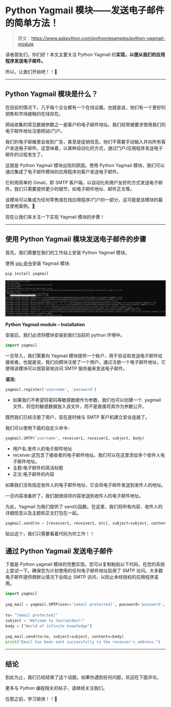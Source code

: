 # Python Yagmail 模块——发送电子邮件的简单方法！

> 原文：<https://www.askpython.com/python/examples/python-yagmail-module>

读者朋友们，你们好！本文主要关注 Python Yagmail 的**实现，以便从我们的应用程序发送电子邮件。**

所以，让我们开始吧！！🙂

* * *

## Python Yagmail 模块是什么？

在目前的情况下，几乎每个企业都有一个在线设置。也就是说，他们有一个更好的销售和市场接触的在线存在。

网站收集的常见数据参数之一是客户的电子邮件地址。我们经常被要求使用我们的电子邮件地址注册网站/门户。

我们的电子邮箱里会收到广告，甚至是促销信息。他们不需要手动输入并向所有客户发送电子邮件。这意味着，以某种自动化的方式，通过门户/应用程序发送电子邮件的过程发生了。

这就是 Python Yagmail 模块出现的原因。使用 Python Yagmail 模块，我们可以通过集成了电子邮件模块的应用程序向客户发送电子邮件。

它利用简单的 Gmail，即 SMTP 客户端，以自动化和用户友好的方式发送电子邮件。我们只需要提供更少的细节，如电子邮件地址、邮件正文等。

该模块可以集成为任何零售或在线应用程序/门户的一部分，这可能是该模块的最佳使用案例。🙂

现在让我们来关注一下实现 Yagmail 模块的步骤！

* * *

## 使用 Python Yagmail 模块发送电子邮件的步骤

首先，我们需要在我们的工作站上安装 Python Yagmail 模块。

使用 [pip 命令](https://www.askpython.com/python-modules/python-pip)安装 Yagmail 模块:

```py
pip install yagmail

```

![Python Yagmail module - Installation](img/fb69173ec7e957b9ce5d9ac1b46b308f.png)

**Python Yagmail module – Installation**

安装后，我们必须将模块安装到我们当前的 python 环境中。

```py
import yagmail

```

一旦导入，我们需要向 Yagmail 模块提供一个帐户，用于验证和发送电子邮件给接收者。也就是说，我们向模块注册了一个用户。通过注册一个电子邮件地址，它使得该模块可以很容易地访问 SMTP 服务器来发送电子邮件。

**语法:**

```py
yagmail.register('username', 'password')

```

*   如果我们不希望将密码等敏感数据作为参数，我们也可以创建一个. yagmail 文件，将您的敏感数据放入该文件，而不是直接将其作为参数公开。

既然我们已经注册了用户，现在是时候与 SMTP 客户机建立安全连接了。

我们可以使用下面的自定义命令-

```py
yagmail.SMTP('username', receiver1, receiver2, subject, body)

```

*   用户名:发件人的电子邮件地址
*   receiver:这包含了接收者的电子邮件地址。我们可以在这里添加多个收件人电子邮件地址。
*   主题:电子邮件的简洁标题
*   正文:电子邮件的内容

如果我们没有指定收件人的电子邮件地址，它会将电子邮件发送到发件人的地址。

一旦内容准备好了，我们就继续将内容发送到收件人的电子邮件地址。

为此，Yagmail 为我们提供了 send()函数。在这里，我们将所有内容、收件人的详细信息以及主题和正文打包在一起。

```py
yagmail.send(to = [receiver1, receiver2, etc], subject=subject, contents=body)

```

贴出这个，我们只需要看着代码为你工作！！

## 通过 Python Yagmail 发送电子邮件

下面是 Python yagmail 模块的完整实现。您可以复制粘贴以下代码，在您的系统上尝试一下。确保您为计划使用的任何电子邮件地址启用了 SMTP 访问。大多数电子邮件提供商默认情况下会阻止 SMTP 访问，以防止未经授权的应用程序滥用。

```py
import yagmail

yag_mail = yagmail.SMTP(user='[email protected]', password='password', host='smtp.gmail.com')

to= "[email protected]"
subject = "Welcome to Journaldev!!"
body = ["World of infinite knowledge"]

yag_mail.send(to=to, subject=subject, contents=body)
print("Email has been sent successfully to the receiver's address.")

```

* * *

## 结论

到此为止，我们已经结束了这个话题。如果你遇到任何问题，欢迎在下面评论。

更多与 Python 编程相关的帖子，请继续关注我们。

在那之前，学习愉快！！🙂